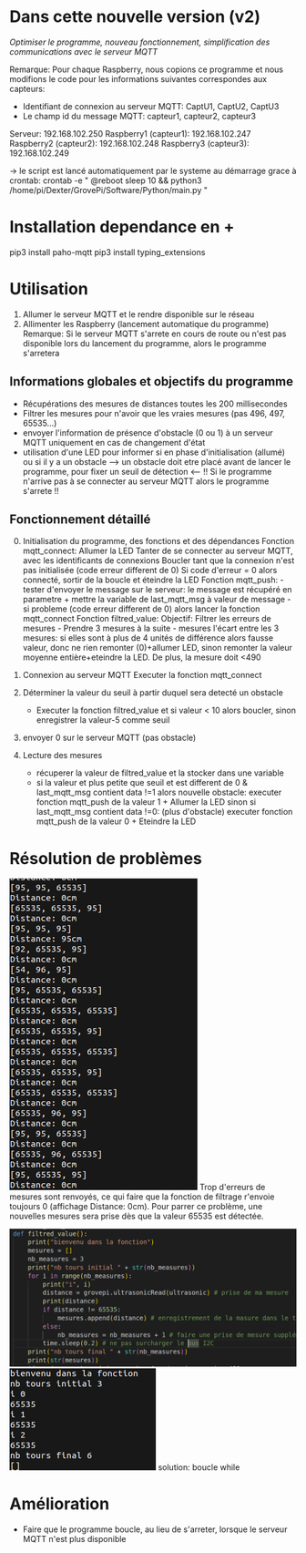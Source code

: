 # Dans cette nouvelle version (v2)
*Optimiser le programme, nouveau fonctionnement, simplification des communications avec le serveur MQTT*

Remarque: Pour chaque Raspberry, nous copions ce programme et nous modifions le code pour les informations suivantes correspondes aux capteurs:
- Identifiant de connexion au serveur MQTT: CaptU1, CaptU2, CaptU3
- Le champ id du message MQTT: capteur1, capteur2, capteur3

Serveur: 192.168.102.250
Raspberry1 (capteur1): 192.168.102.247
Raspberry2 (capteur2): 192.168.102.248
Raspberry3 (capteur3): 192.168.102.249

-> le script est lancé automatiquement par le systeme au démarrage grace à crontab:
crontab -e
"
@reboot sleep 10 && python3 /home/pi/Dexter/GrovePi/Software/Python/main.py
"


# Installation dependance en +
pip3 install paho-mqtt
pip3 install typing_extensions


# Utilisation
1. Allumer le serveur MQTT et le rendre disponible sur le réseau
2. Allimenter les Raspberry (lancement automatique du programme)
Remarque: Si le serveur MQTT s'arrete en cours de route ou n'est pas disponible lors du lancement du programme, alors le programme s'arretera

## Informations globales et objectifs du programme
- Récupérations des mesures de distances toutes les 200 millisecondes
- Filtrer les mesures pour n'avoir que les vraies mesures (pas 496, 497, 65535...)
- envoyer l'information de présence d'obstacle (0 ou 1) à un serveur MQTT uniquement en cas de changement d'état
- utilisation d'une LED pour informer si en phase d'initialisation (allumé) ou si il y a un obstacle
--> un obstacle doit etre placé avant de lancer le programme, pour fixer un seuil de détection <--
!! Si le programme n'arrive pas à se connecter au serveur MQTT alors le programme s'arrete !!

## Fonctionnement détaillé
0. Initialisation du programme, des fonctions et des dépendances
    Fonction mqtt_connect:
        Allumer la LED
        Tanter de se connecter au serveur MQTT, avec les identificants de connexions
        Boucler tant que la connexion n'est pas initialisée (code erreur different de 0)
        Si code d'erreur = 0 alors connecté, sortir de la boucle et éteindre la LED
    Fonction mqtt_push:
        - tester d'envoyer le message sur le serveur: le message est récupéré en parametre
            + mettre la variable de last_mqtt_msg à valeur de message
        - si probleme (code erreur different de 0) alors lancer la fonction mqtt_connect
    Fonction filtred_value:
        Objectif: Filtrer les erreurs de mesures
        - Prendre 3 mesures à la suite
        - mesures l'écart entre les 3 mesures: si elles sont à plus de 4 unités de différence alors fausse valeur, donc ne rien remonter (0)+allumer LED, sinon remonter la valeur moyenne entière+eteindre la LED. De plus, la mesure doit <490
    

1. Connexion au serveur MQTT
    Executer la fonction mqtt_connect


2. Déterminer la valeur du seuil à partir duquel sera detecté un obstacle
    - Executer la fonction filtred_value et si valeur < 10 alors boucler, sinon enregistrer la valeur-5 comme seuil

3. envoyer 0 sur le serveur MQTT (pas obstacle)


4. Lecture des mesures
    - récuperer la valeur de filtred_value et la stocker dans une variable
    - si la valeur et plus petite que seuil et est different de 0 & last_mqtt_msg contient data !=1 alors nouvelle obstacle: executer fonction mqtt_push de la valeur 1 + Allumer la LED
        sinon si last_mqtt_msg contient data !=0: (plus d'obstacle) executer fonction mqtt_push de la valeur 0 + Eteindre la LED



# Résolution de problèmes
![screenshot](Trop_erreur.png)
Trop d'erreurs de mesures sont renvoyés, ce qui faire que la fonction de filtrage r'envoie toujours 0 (affichage Distance: 0cm).
Pour parrer ce problème, une nouvelles mesures sera prise dès que la valeur 65535 est détectée.

![screenshot](PB_boucle-for1.png)
![screenshot](PB_boucle-for2.png)
solution: boucle while


# Amélioration
- Faire que le programme boucle, au lieu de s'arreter, lorsque le serveur MQTT n'est plus disponible